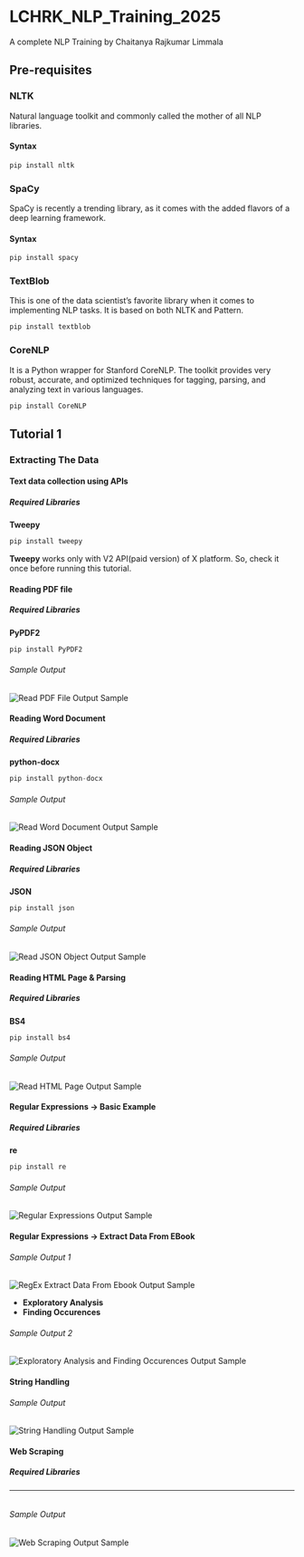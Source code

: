 # LCHRK_NLP_Training_2025
 A complete NLP Training by Chaitanya Rajkumar Limmala

## Pre-requisites

### NLTK
Natural language toolkit and commonly called the mother of all 
NLP libraries.
#### Syntax
```python
pip install nltk
```

### SpaCy
SpaCy is recently a trending library, as it comes with the added 
flavors of a deep learning framework.
#### Syntax
```python
pip install spacy
```

### TextBlob
This is one of the data scientist’s favorite library when it 
comes to implementing NLP tasks. It is based on both NLTK and Pattern.
```python
pip install textblob
```

### CoreNLP
It is a Python wrapper for Stanford CoreNLP. The toolkit 
provides very robust, accurate, and optimized techniques for tagging, 
parsing, and analyzing text in various languages.
```python
pip install CoreNLP
```

## Tutorial 1
### Extracting The Data
#### Text data collection using APIs
##### Required Libraries
**Tweepy**
```python
pip install tweepy
```
**Tweepy** works only with V2 API(paid version) of X platform. So, check it once before running this tutorial.

#### Reading PDF file
##### Required Libraries
**PyPDF2**
```python
pip install PyPDF2
```
###### Sample Output
![Read PDF File Output Sample](https://github.com/lchrk241721/LCHRK_NLP_Training_2025/blob/main/Results%20Area/read-pdf-file-output.png)

#### Reading Word Document
##### Required Libraries
**python-docx**
```python
pip install python-docx
```
###### Sample Output
![Read Word Document Output Sample](https://github.com/lchrk241721/LCHRK_NLP_Training_2025/blob/main/Results%20Area/read-word-document-output.png)

#### Reading JSON Object
##### Required Libraries
**JSON**
```python
pip install json
```
###### Sample Output
![Read JSON Object Output Sample](https://github.com/lchrk241721/LCHRK_NLP_Training_2025/blob/main/Results%20Area/read-json-output.png)

#### Reading HTML Page & Parsing
##### Required Libraries
**BS4**
```python
pip install bs4
```
###### Sample Output
![Read HTML Page Output Sample](https://github.com/lchrk241721/LCHRK_NLP_Training_2025/blob/main/Results%20Area/read-html-page-parse-output.png)

#### Regular Expressions -> Basic Example
##### Required Libraries
**re**
```python
pip install re
```
###### Sample Output
![Regular Expressions Output Sample](https://github.com/lchrk241721/LCHRK_NLP_Training_2025/blob/main/Results%20Area/regex-example-output.png)

#### Regular Expressions -> Extract Data From EBook
###### Sample Output 1
![RegEx Extract Data From Ebook Output Sample](https://github.com/lchrk241721/LCHRK_NLP_Training_2025/blob/main/Results%20Area/regex-extract-data-from-ebook-output.png)
- **Exploratory Analysis**
- **Finding Occurences**
###### Sample Output 2
![Exploratory Analysis and Finding Occurences Output Sample](https://github.com/lchrk241721/LCHRK_NLP_Training_2025/blob/main/Results%20Area/regex-extract-data-from-ebook-expl-analysis-finding-occurences-output.png)

#### String Handling

###### Sample Output
![String Handling Output Sample](https://github.com/lchrk241721/LCHRK_NLP_Training_2025/blob/main/Results%20Area/string-handling-output.png)

#### Web Scraping
##### Required Libraries
****
```python

```
###### Sample Output
![Web Scraping Output Sample]()
